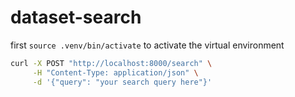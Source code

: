 # dataset-search

first `source .venv/bin/activate` to activate the virtual environment

```sh
curl -X POST "http://localhost:8000/search" \
     -H "Content-Type: application/json" \
     -d '{"query": "your search query here"}'
```